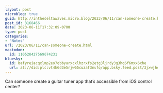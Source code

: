 ```yaml
---
layout: post
microblog: true
guid: http://inthedeltawaves.micro.blog/2023/06/11/can-someone-create.html
post_id: 3168466
date: 2023-06-11T17:32:09-0700
type: post
categories:
- "Notes"
url: /2023/06/11/can-someone-create.html
mastodon:
  id: 110528427569674231
bluesky:
  id: bafyreiacqxlmp2eo7qbbyurxcxlhzrxfs2etg3ljrdy3g3hq6f6mxx6xhe
  url: at://did:plc:vt4k6d3e5rjw65cuzaf3nufq/app.bsky.feed.post/3jxwjhoxlys2w
---
```

Can someone create a guitar tuner app that’s accessible from iOS control center? 

